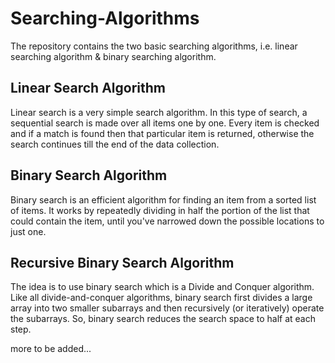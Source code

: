 # Searching-Algorithms
The repository contains the two basic searching algorithms, i.e. linear searching algorithm &amp; binary searching algorithm.

## Linear Search Algorithm

Linear search is a very simple search algorithm. In this type of search, a sequential search is made over all items one by one. Every item is checked and if a match is found then that particular item is returned, otherwise the search continues till the end of the data collection.

## Binary Search Algorithm

Binary search is an efficient algorithm for finding an item from a sorted list of items. It works by repeatedly dividing in half the portion of the list that could contain the item, until you've narrowed down the possible locations to just one.

## Recursive Binary Search Algorithm

The idea is to use binary search which is a Divide and Conquer algorithm. Like all divide-and-conquer algorithms, binary search first divides a large array into two smaller subarrays and then recursively (or iteratively) operate the subarrays. So, binary search reduces the search space to half at each step.

more to be added...
